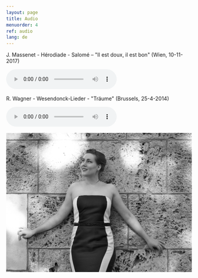 ```yaml
---
layout: page
title: Audio
menuorder: 4
ref: audio
lang: de
---
```


J. Massenet - Hérodiade - Salomé – "Il est doux, il est bon" (Wien, 10-11-2017)

<audio controls><source type="audio/mpeg" src="https://soundcloud.com/embed/anne-sophie-sevens-898247012/aria-of-salome-il-est-doux-il-est-bon-jmassenet"/>Hello</audio>

R. Wagner - Wesendonck-Lieder - "Träume"   (Brussels, 25-4-2014)

<audio controls><source type="audio/mpeg" src="https://soundcloud.com/anne-sophie-sevens-898247012/wesendonck-lieder-n5-traume"/>Hello</audio>

![](assets/a8.jpg)
